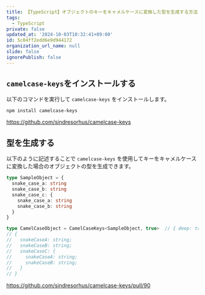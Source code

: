 ```yaml
---
title: 【TypeScript】オブジェクトのキーをキャメルケースに変換した型を生成する方法【camelcase-keys】
tags:
  - TypeScript
private: false
updated_at: '2024-10-03T10:32:41+09:00'
id: 5c04ff2edd6e9d944172
organization_url_name: null
slide: false
ignorePublish: false
---
```

## `camelcase-keys`をインストールする

以下のコマンドを実行して `camelcase-keys` をインストールします。

```terminal:ターミナル
npm install camelcase-keys
```

https://github.com/sindresorhus/camelcase-keys

## 型を生成する

以下のように記述することで `camelcase-keys` を使用してキーをキャメルケースに変換した場合のオブジェクトの型を生成できます。

```ts
type SampleObject = {
  snake_case_a: string
  snake_case_b: string
  snake_case_c: {
    snake_case_a: string
    snake_case_b: string
  }
}

type CamelCaseObject = CamelCaseKeys<SampleObject, true>  // { deep: true }を使用する場合に true を記述する
// {
//   snakeCaseA: string;
//   snakeCaseB: string;
//   snakeCaseC: {
//     snakeCaseA: string;
//     snakeCaseB: string;
//   }
// }

```

https://github.com/sindresorhus/camelcase-keys/pull/90
